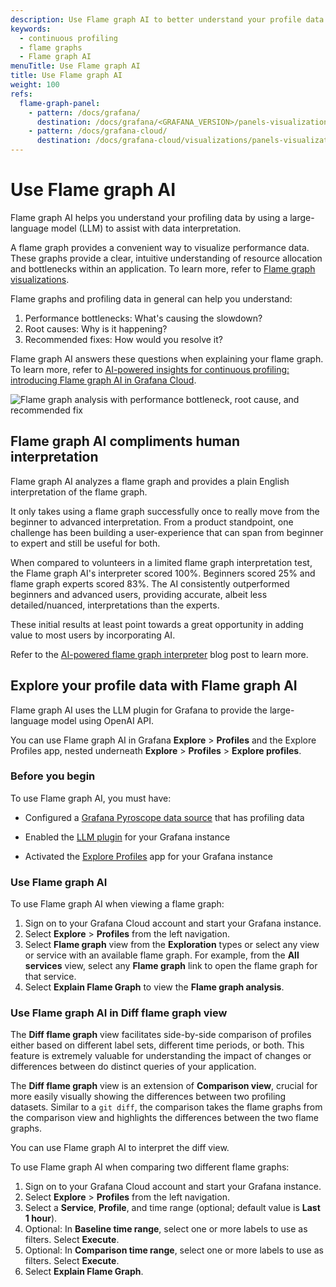 ```yaml
---
description: Use Flame graph AI to better understand your profile data and flame graphs.
keywords:
  - continuous profiling
  - flame graphs
  - Flame graph AI
menuTitle: Use Flame graph AI
title: Use Flame graph AI
weight: 100
refs:
  flame-graph-panel:
    - pattern: /docs/grafana/
      destination: /docs/grafana/<GRAFANA_VERSION>/panels-visualizations/visualizations/flame-graph/
    - pattern: /docs/grafana-cloud/
      destination: /docs/grafana-cloud/visualizations/panels-visualizations/visualizations/flame-graph/
---
```


# Use Flame graph AI

Flame graph AI helps you understand your profiling data by using a large-language model (LLM) to assist with data interpretation.

A flame graph provides a convenient way to visualize performance data.
These graphs provide a clear, intuitive understanding of resource allocation and bottlenecks within an application.
To learn more, refer to [Flame graph visualizations](ref:flame-graph-panel).

Flame graphs and profiling data in general can help you understand:

1. Performance bottlenecks: What's causing the slowdown?
1. Root causes: Why is it happening?
1. Recommended fixes: How would you resolve it?

Flame graph AI answers these questions when explaining your flame graph.
To learn more, refer to [AI-powered insights for continuous profiling: introducing Flame graph AI in Grafana Cloud](https://grafana.com/blog/2024/05/15/ai-powered-insights-for-continuous-profiling-introducing-flame-graph-ai-in-grafana-cloud/).

![Flame graph analysis with performance bottleneck, root cause, and recommended fix](/media/docs/grafana-cloud/profiles/pyorsope-flamegraph-ai-analysis.png)

## Flame graph AI compliments human interpretation

Flame graph AI analyzes a flame graph and provides a plain English interpretation of the flame graph.

It only takes using a flame graph successfully once to really move from the beginner to advanced interpretation.
From a product standpoint, one challenge has been building a user-experience that can span from beginner to expert and still be useful for both.

When compared to volunteers in a limited flame graph interpretation test, the Flame graph AI's interpreter scored 100%. Beginners scored 25% and flame graph experts scored 83%.
The AI consistently outperformed beginners and advanced users, providing accurate, albeit less detailed/nuanced, interpretations than the experts.

These initial results at least point towards a great opportunity in adding value to most users by incorporating AI.

Refer to the [AI-powered flame graph interpreter](https://pyroscope.io/blog/ai-powered-flamegraph-interpreter/) blog post to learn more.

## Explore your profile data with Flame graph AI

Flame graph AI uses the LLM plugin for Grafana to provide the large-language model using OpenAI API.

You can use Flame graph AI in Grafana **Explore** > **Profiles** and the Explore Profiles app, nested underneath **Explore** > **Profiles** > **Explore profiles**.

### Before you begin

To use Flame graph AI, you must have:

- Configured a [Grafana Pyroscope data source](https://grafana.com/docs/grafana-cloud/connect-externally-hosted/data-sources/pyroscope/) that has profiling data

- Enabled the [LLM plugin](https://grafana.com/docs/grafana-cloud/alerting-and-irm/machine-learning/configure/llm-plugin/) for your Grafana instance
- Activated the [Explore Profiles](https://grafana.com/docs/grafana-cloud/visualizations/simplified-exploration/profiles/access/) app for your Grafana instance

### Use Flame graph AI

To use Flame graph AI when viewing a flame graph:

1. Sign on to your Grafana Cloud account and start your Grafana instance.
1. Select **Explore** > **Profiles** from the left navigation.
1. Select **Flame graph** view from the **Exploration** types or select any view or service with an available flame graph. For example, from the **All services** view, select any **Flame graph** link to open the flame graph for that service.
1. Select **Explain Flame Graph** to view the **Flame graph analysis**.

### Use Flame graph AI in Diff flame graph view

The **Diff flame graph** view facilitates side-by-side comparison of profiles either based on different label sets, different time periods, or both. This feature is extremely valuable for understanding the impact of changes or differences between do distinct queries of your application.

The **Diff flame graph** view is an extension of **Comparison view**, crucial for more easily visually showing the differences between two profiling datasets.
Similar to a `git diff`, the comparison takes the flame graphs from the comparison view and highlights the differences between the two flame graphs.

You can use Flame graph AI to interpret the diff view.

To use Flame graph AI when comparing two different flame graphs:

1. Sign on to your Grafana Cloud account and start your Grafana instance.
1. Select **Explore** > **Profiles** from the left navigation.
1. Select a **Service**, **Profile**, and time range (optional; default value is **Last 1 hour**).
1. Optional: In **Baseline time range**, select one or more labels to use as filters. Select **Execute**.
1. Optional: In **Comparison time range**, select one or more labels to use as filters. Select **Execute**.
1. Select **Explain Flame Graph**.
